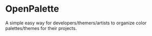 OpenPalette
===========

A simple easy way for developers/themers/artists to organize color palettes/themes for their projects.
